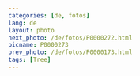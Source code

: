 ```yaml
---
categories: [de, fotos]
lang: de
layout: photo
next_photo: /de/fotos/P0000272.html
picname: P0000273
prev_photo: /de/fotos/P0000173.html
tags: [Tree]
---
```

